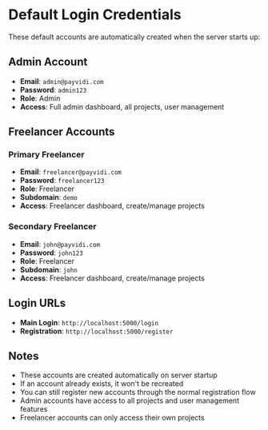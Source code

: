 
# Default Login Credentials

These default accounts are automatically created when the server starts up:

## Admin Account
- **Email**: `admin@payvidi.com`
- **Password**: `admin123`
- **Role**: Admin
- **Access**: Full admin dashboard, all projects, user management

## Freelancer Accounts

### Primary Freelancer
- **Email**: `freelancer@payvidi.com`
- **Password**: `freelancer123`
- **Role**: Freelancer
- **Subdomain**: `demo`
- **Access**: Freelancer dashboard, create/manage projects

### Secondary Freelancer
- **Email**: `john@payvidi.com`
- **Password**: `john123`
- **Role**: Freelancer
- **Subdomain**: `john`
- **Access**: Freelancer dashboard, create/manage projects

## Login URLs
- **Main Login**: `http://localhost:5000/login`
- **Registration**: `http://localhost:5000/register`

## Notes
- These accounts are created automatically on server startup
- If an account already exists, it won't be recreated
- You can still register new accounts through the normal registration flow
- Admin accounts have access to all projects and user management features
- Freelancer accounts can only access their own projects
